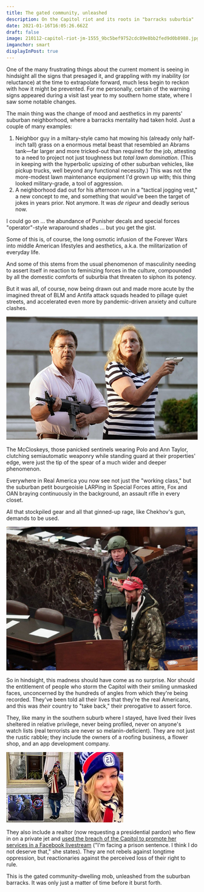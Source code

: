 ```yaml
---
title: The gated community, unleashed
description: On the Capitol riot and its roots in "barracks suburbia"
date: 2021-01-16T16:05:26.662Z
draft: false
image: 210112-capitol-riot-jm-1555_9bc5bef9752cdc89e8bb2fed9d0b8988.jpg
imganchor: smart
displayInPost: true
---
```

One of the many frustrating things about the current moment is seeing in hindsight all the signs that presaged it, and grappling with my inability (or reluctance) at the time to extrapolate forward, much less begin to reckon with how it might be prevented. For me personally, certain of the warning signs appeared during a visit last year to my southern home state, where I saw some notable changes.

The main thing was the change of mood and aesthetics in my parents' suburban neighborhood, where a barracks mentality had taken hold. Just a couple of many examples:

1. Neighbor guy in a miltary-style camo hat mowing his (already only half-inch tall) grass on a enormous metal beast that resembled an Abrams tank—far larger and more tricked-out than required for the job, attesting to a need to project not just toughness but *total lawn domination*. (This in keeping with the hyperbolic upsizing of other suburban vehicles, like pickup trucks, well beyond any functional necessity.) This was not the more-modest lawn maintenance equipment I'd grown up with; this thing looked military-grade, a tool of aggression.
2. A neighborhood dad out for his afternoon run in a "tactical jogging vest," a new concept to me, and something that would've been the target of jokes in years prior. Not anymore. It was *de rigeur* and deadly serious now. 

I could go on ... the abundance of Punisher decals and special forces "operator"-style wraparound shades ... but you get the gist.

Some of this is, of course, the long osmotic infusion of the Forever Wars into middle American lifestyles and aesthetics, a.k.a. the militarization of everyday life.

And some of this stems from the usual phenomenon of masculinity needing to assert itself in reaction to feminizing forces in the culture, compounded by all the domestic comforts of suburbia that threaten to siphon its potency.

But it was all, of course, now being drawn out and made more acute by the imagined threat of BLM and Antifa attack squads headed to pillage quiet streets, and accelerated even more by pandemic-driven anxiety and culture clashes.

![](_114088607_4134eab6-8c47-491b-9969-589fd046adb4.jpg)

The McCloskeys, those panicked sentinels wearing Polo and Ann Taylor, clutching semiautomatic weaponry while standing guard at their properties' edge, were just the tip of the spear of a much wider and deeper phenomenon.

Everywhere in Real America you now see not just the "working class," but the suburban petit bourgeoisie LARPing in Special Forces attire, Fox and OAN braying continuously in the background, an assault rifle in every closet.

All that stockpiled gear and all that ginned-up rage, like Chekhov's gun, demands to be used.

![](5ff9839cd184b30018aadecd.jpeg)

So in hindsight, this madness should have come as no surprise. Nor should the entitlement of people who storm the Capitol with their smiling unmasked faces, unconcerned by the hundreds of angles from which they're being recorded. They've been told all their lives that they're the real Americans, and this was *their* country to "take back," their prerogative to assert force.

They, like many in the southern suburb where I stayed, have lived their lives sheltered in relative privilege, never being profiled, never on anyone's watch lists (real terrorists are never so melanin-deficient). They are not just the rustic rabble; they include the owners of a roofing business, a flower shop, and an app development company. 

![](38065950-0-image-a-55_1610748281882.jpg)

They also include a realtor (now requesting a presidential pardon) who flew in on a private jet and [used the breach of the Capitol to promote her services in a Facebook livestream](https://www.newsweek.com/jenna-ryan-jet-capitol-riot-asks-donald-trump-pardon-1562087) ("I'm facing a prison sentence. I think I do not deserve that," she states). They are not rebels against longtime oppression, but reactionaries against the perceived loss of their right to rule.

This is the gated community-dwelling mob, unleashed from the suburban barracks. It was only just a matter of time before it burst forth.